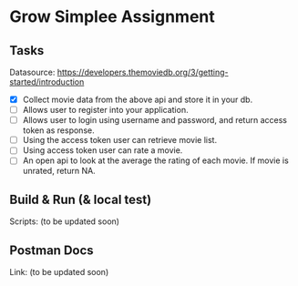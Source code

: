 # Grow Simplee Assignment

## Tasks

Datasource: https://developers.themoviedb.org/3/getting-started/introduction

 - [x] Collect movie data from the above api and store it in your db.
 - [ ] Allows user to register into your application.
 - [ ] Allows user to login using username and password, and return access token as response.
 - [ ] Using the access token user can retrieve movie list.
 - [ ] Using access token user can rate a movie.
 - [ ] An open api to look at the average the rating of each movie. If movie is unrated, return NA.

## Build & Run (& local test)

Scripts: (to be updated soon)

## Postman Docs

Link: (to be updated soon)